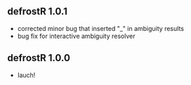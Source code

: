 ## defrostR 1.0.1
  + corrected minor bug that inserted "_" in ambiguity results
  + bug fix for interactive ambiguity resolver

## defrostR 1.0.0
  + lauch!
